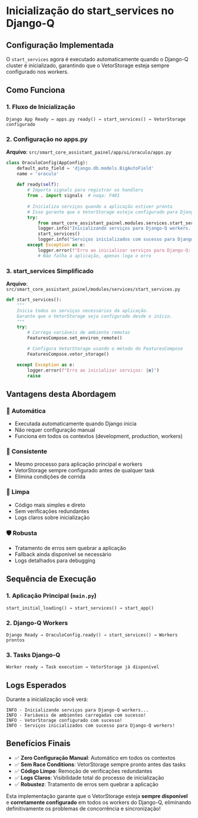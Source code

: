 # Inicialização do start_services no Django-Q

## Configuração Implementada

O `start_services` agora é executado automaticamente quando o Django-Q cluster é inicializado, garantindo que o VetorStorage esteja sempre configurado nos workers.

## Como Funciona

### 1. Fluxo de Inicialização

```
Django App Ready → apps.py ready() → start_services() → VetorStorage configurado
```

### 2. Configuração no apps.py

**Arquivo**: `src/smart_core_assistant_painel/app/ui/oraculo/apps.py`

```python
class OraculoConfig(AppConfig):
    default_auto_field = 'django.db.models.BigAutoField'
    name = 'oraculo'
    
    def ready(self):
        # Importa signals para registrar os handlers
        from . import signals  # noqa: F401
        
        # Inicializa serviços quando a aplicação estiver pronta
        # Isso garante que o VetorStorage esteja configurado para Django-Q workers
        try:
            from smart_core_assistant_painel.modules.services.start_services import start_services
            logger.info("Inicializando serviços para Django-Q workers...")
            start_services()
            logger.info("Serviços inicializados com sucesso para Django-Q workers!")
        except Exception as e:
            logger.error(f"Erro ao inicializar serviços para Django-Q: {e}")
            # Não falha a aplicação, apenas loga o erro
```

### 3. start_services Simplificado

**Arquivo**: `src/smart_core_assistant_painel/modules/services/start_services.py`

```python
def start_services():
    """
    Inicia todos os serviços necessários da aplicação.
    Garante que o VetorStorage seja configurado desde o início.
    """
    try:
        # Carrega variáveis de ambiente remotas
        FeaturesCompose.set_environ_remote()

        # Configura VetorStorage usando o método do FeaturesCompose
        FeaturesCompose.vetor_storage()

    except Exception as e:
        logger.error(f"Erro ao inicializar serviços: {e}")
        raise
```

## Vantagens desta Abordagem

### 🚀 **Automática**
- Executada automaticamente quando Django inicia
- Não requer configuração manual
- Funciona em todos os contextos (development, production, workers)

### 🔄 **Consistente**
- Mesmo processo para aplicação principal e workers
- VetorStorage sempre configurado antes de qualquer task
- Elimina condições de corrida

### 🧹 **Limpa**
- Código mais simples e direto
- Sem verificações redundantes
- Logs claros sobre inicialização

### 🛡️ **Robusta**
- Tratamento de erros sem quebrar a aplicação
- Fallback ainda disponível se necessário
- Logs detalhados para debugging

## Sequência de Execução

### 1. Aplicação Principal (`main.py`)
```
start_initial_loading() → start_services() → start_app()
```

### 2. Django-Q Workers
```
Django Ready → OraculoConfig.ready() → start_services() → Workers prontos
```

### 3. Tasks Django-Q
```
Worker ready → Task execution → VetorStorage já disponível
```

## Logs Esperados

Durante a inicialização você verá:

```
INFO - Inicializando serviços para Django-Q workers...
INFO - Fariáveis de ambientes carregadas com sucesso!
INFO - VetorStorage configurado com sucesso!
INFO - Serviços inicializados com sucesso para Django-Q workers!
```

## Benefícios Finais

- ✅ **Zero Configuração Manual**: Automático em todos os contextos
- ✅ **Sem Race Conditions**: VetorStorage sempre pronto antes das tasks
- ✅ **Código Limpo**: Remoção de verificações redundantes
- ✅ **Logs Claros**: Visibilidade total do processo de inicialização
- ✅ **Robustez**: Tratamento de erros sem quebrar a aplicação

Esta implementação garante que o VetorStorage esteja **sempre disponível** e **corretamente configurado** em todos os workers do Django-Q, eliminando definitivamente os problemas de concorrência e sincronização!
